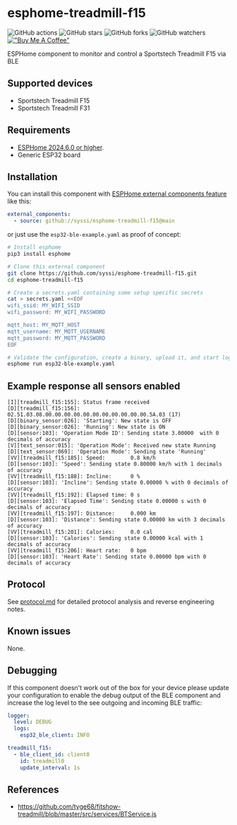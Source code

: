 # esphome-treadmill-f15

![GitHub actions](https://github.com/syssi/esphome-treadmill-f15/actions/workflows/ci.yaml/badge.svg)
![GitHub stars](https://img.shields.io/github/stars/syssi/esphome-treadmill-f15)
![GitHub forks](https://img.shields.io/github/forks/syssi/esphome-treadmill-f15)
![GitHub watchers](https://img.shields.io/github/watchers/syssi/esphome-treadmill-f15)
[!["Buy Me A Coffee"](https://img.shields.io/badge/buy%20me%20a%20coffee-donate-yellow.svg)](https://www.buymeacoffee.com/syssi)

ESPHome component to monitor and control a Sportstech Treadmill F15 via BLE

## Supported devices

* Sportstech Treadmill F15
* Sportstech Treadmill F31

## Requirements

* [ESPHome 2024.6.0 or higher](https://github.com/esphome/esphome/releases).
* Generic ESP32 board

## Installation

You can install this component with [ESPHome external components feature](https://esphome.io/components/external_components.html) like this:
```yaml
external_components:
  - source: github://syssi/esphome-treadmill-f15@main
```

or just use the `esp32-ble-example.yaml` as proof of concept:

```bash
# Install esphome
pip3 install esphome

# Clone this external component
git clone https://github.com/syssi/esphome-treadmill-f15.git
cd esphome-treadmill-f15

# Create a secrets.yaml containing some setup specific secrets
cat > secrets.yaml <<EOF
wifi_ssid: MY_WIFI_SSID
wifi_password: MY_WIFI_PASSWORD

mqtt_host: MY_MQTT_HOST
mqtt_username: MY_MQTT_USERNAME
mqtt_password: MY_MQTT_PASSWORD
EOF

# Validate the configuration, create a binary, upload it, and start logs
esphome run esp32-ble-example.yaml

```

## Example response all sensors enabled

```
[I][treadmill_f15:155]: Status frame received
[D][treadmill_f15:156]:   02.51.03.08.00.00.00.00.00.00.00.00.00.00.00.5A.03 (17)
[D][binary_sensor:026]: 'Starting': New state is OFF
[D][binary_sensor:026]: 'Running': New state is ON
[D][sensor:103]: 'Operation Mode ID': Sending state 3.00000  with 0 decimals of accuracy
[V][text_sensor:015]: 'Operation Mode': Received new state Running
[D][text_sensor:069]: 'Operation Mode': Sending state 'Running'
[VV][treadmill_f15:185]: Speed:        0.8 km/h
[D][sensor:103]: 'Speed': Sending state 0.80000 km/h with 1 decimals of accuracy
[VV][treadmill_f15:188]: Incline:      0 %
[D][sensor:103]: 'Incline': Sending state 0.00000 % with 0 decimals of accuracy
[VV][treadmill_f15:192]: Elapsed time: 0 s
[D][sensor:103]: 'Elapsed Time': Sending state 0.00000 s with 0 decimals of accuracy
[VV][treadmill_f15:197]: Distance:     0.000 km
[D][sensor:103]: 'Distance': Sending state 0.00000 km with 3 decimals of accuracy
[VV][treadmill_f15:201]: Calories:     0.0 cal
[D][sensor:103]: 'Calories': Sending state 0.00000 kcal with 1 decimals of accuracy
[VV][treadmill_f15:206]: Heart rate:   0 bpm
[D][sensor:103]: 'Heart Rate': Sending state 0.00000 bpm with 0 decimals of accuracy
```

## Protocol

See [protocol.md](docs/protocol.md) for detailed protocol analysis and reverse engineering notes.

## Known issues

None.

## Debugging

If this component doesn't work out of the box for your device please update your configuration to enable the debug output of the BLE component and increase the log level to the see outgoing and incoming BLE traffic:

```yaml
logger:
  level: DEBUG
  logs:
    esp32_ble_client: INFO

treadmill_f15:
  - ble_client_id: client0
    id: treadmill0
    update_interval: 1s
```

## References

* https://github.com/tyge68/fitshow-treadmill/blob/master/src/services/BTService.js
